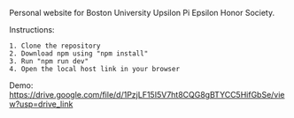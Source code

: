Personal website for Boston University Upsilon Pi Epsilon Honor Society. 

Instructions:

    1. Clone the repository
    2. Download npm using "npm install"
    3. Run "npm run dev"
    4. Open the local host link in your browser

Demo: https://drive.google.com/file/d/1PzjLF15I5V7ht8CQG8gBTYCC5HifGbSe/view?usp=drive_link